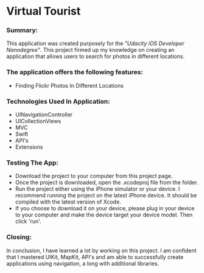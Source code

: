 # Virtual Tourist

### Summary:

This application was created purposely for the *"Udacity iOS Developer Nanodegree"*. This project firmed up my knowledge on creating an application that allows users to search for photos in different locations.


### The application offers the following features:

* Finding Flickr Photos In Different Locations

### Technologies Used In Application:

* UINavigationController
* UICollectionViews
* MVC
* Swift
* API's
* Extensions

### Testing The App:

* Download the project to your computer from this project page.
* Once the project is downloaded, open the .xcodeproj file from the folder.
* Run the project either using the iPhone simulator or your device. I recommend running the project on the latest iPhone device. It should be compiled with the latest version of Xcode.
* If you choose to download it on your device, please plug in your device to your computer and make the device target your device model. Then click 'run'.

### Closing:

In conclusion, I have learned a lot by working on this project. I am confident that I mastered UIKit, MapKit, API's and am able to successfully create applications using navigation, a long with additional libraries.